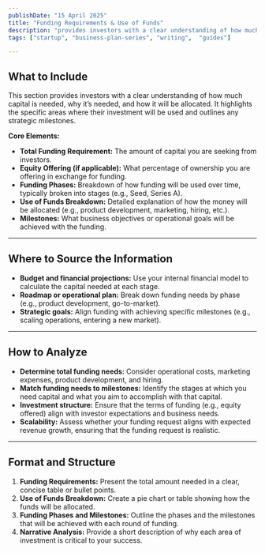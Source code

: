 ```yaml
---
publishDate: "15 April 2025"
title: "Funding Requirements & Use of Funds"
description: "provides investors with a clear understanding of how much capital is needed, why it’s needed, and how it will be allocated."
tags: ["startup", "business-plan-series", "writing",  "guides"]

---
```

## **What to Include**

This section provides investors with a clear understanding of how much capital is needed, why it’s needed, and how it will be allocated. It highlights the specific areas where their investment will be used and outlines any strategic milestones.

**Core Elements:**

- **Total Funding Requirement:** The amount of capital you are seeking from investors.
- **Equity Offering (if applicable):** What percentage of ownership you are offering in exchange for funding.
- **Funding Phases:** Breakdown of how funding will be used over time, typically broken into stages (e.g., Seed, Series A).
- **Use of Funds Breakdown:** Detailed explanation of how the money will be allocated (e.g., product development, marketing, hiring, etc.).
- **Milestones:** What business objectives or operational goals will be achieved with the funding.

---

## **Where to Source the Information**

- **Budget and financial projections:** Use your internal financial model to calculate the capital needed at each stage.
- **Roadmap or operational plan:** Break down funding needs by phase (e.g., product development, go-to-market).
- **Strategic goals:** Align funding with achieving specific milestones (e.g., scaling operations, entering a new market).

---

## **How to Analyze**

- **Determine total funding needs:** Consider operational costs, marketing expenses, product development, and hiring.
- **Match funding needs to milestones:** Identify the stages at which you need capital and what you aim to accomplish with that capital.
- **Investment structure:** Ensure that the terms of funding (e.g., equity offered) align with investor expectations and business needs.
- **Scalability:** Assess whether your funding request aligns with expected revenue growth, ensuring that the funding request is realistic.

---

## **Format and Structure**

1. **Funding Requirements:** Present the total amount needed in a clear, concise table or bullet points.
2. **Use of Funds Breakdown:** Create a pie chart or table showing how the funds will be allocated.
3. **Funding Phases and Milestones:** Outline the phases and the milestones that will be achieved with each round of funding.
4. **Narrative Analysis:** Provide a short description of why each area of investment is critical to your success.
